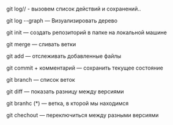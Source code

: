 git log// - вызовем список действий и сохранений..

git log --graph — Визуализировать дерево

git init — создать репозиторий в папке на локальной машине

git merge — сливать ветки

git add — отслеживать добавленные файлы

git commit + комментарий — сохранить текущее состояние

git branch — список веток

git diff — показать разницу между версиями

git branhc (*) — ветка, в кторой мы находимся

git chechout — переключиться между разными версиями